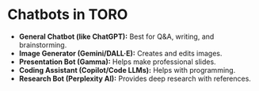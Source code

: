 # Chatbots in TORO

- **General Chatbot (like ChatGPT):** Best for Q&A, writing, and brainstorming.  
- **Image Generator (Gemini/DALL·E):** Creates and edits images.  
- **Presentation Bot (Gamma):** Helps make professional slides.  
- **Coding Assistant (Copilot/Code LLMs):** Helps with programming.  
- **Research Bot (Perplexity AI):** Provides deep research with references.  
